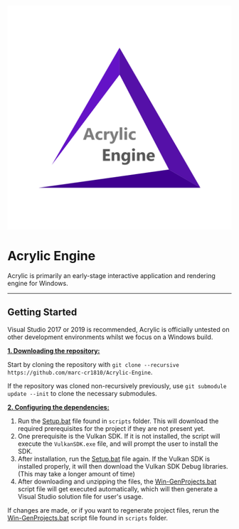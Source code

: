 ![Acrylic](/Resources/Branding/Acrylic_Engine_Icon_Dark_Text.png?raw=true "Acrylic")
# Acrylic Engine
Acrylic is primarily an early-stage interactive application and rendering engine for Windows.

***

## Getting Started
Visual Studio 2017 or 2019 is recommended, Acrylic is officially untested on other development environments whilst we focus on a Windows build.

<ins>**1. Downloading the repository:**</ins>

Start by cloning the repository with `git clone --recursive https://github.com/marc-cr1810/Acrylic-Engine`.

If the repository was cloned non-recursively previously, use `git submodule update --init` to clone the necessary submodules.

<ins>**2. Configuring the dependencies:**</ins>

1. Run the [Setup.bat](/scripts/Setup.bat) file found in `scripts` folder. This will download the required prerequisites for the project if they are not present yet.
2. One prerequisite is the Vulkan SDK. If it is not installed, the script will execute the `VulkanSDK.exe` file, and will prompt the user to install the SDK.
3. After installation, run the [Setup.bat](/scripts/Setup.bat) file again. If the Vulkan SDK is installed properly, it will then download the Vulkan SDK Debug libraries. (This may take a longer amount of time)
4. After downloading and unzipping the files, the [Win-GenProjects.bat](/scripts/Win-GenProjects.bat) script file will get executed automatically, which will then generate a Visual Studio solution file for user's usage.

If changes are made, or if you want to regenerate project files, rerun the [Win-GenProjects.bat](/scripts/Win-GenProjects.bat) script file found in `scripts` folder.
